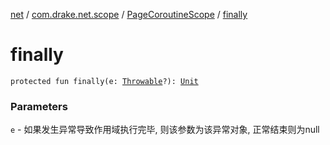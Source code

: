 [net](../../index.md) / [com.drake.net.scope](../index.md) / [PageCoroutineScope](index.md) / [finally](./finally.md)

# finally

`protected fun finally(e: `[`Throwable`](https://kotlinlang.org/api/latest/jvm/stdlib/kotlin/-throwable/index.html)`?): `[`Unit`](https://kotlinlang.org/api/latest/jvm/stdlib/kotlin/-unit/index.html)

### Parameters

`e` - 如果发生异常导致作用域执行完毕, 则该参数为该异常对象, 正常结束则为null
